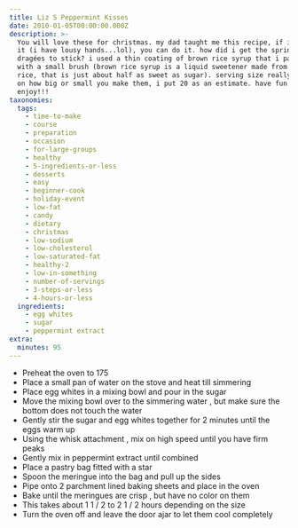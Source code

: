 ```yaml
---
title: Liz S Peppermint Kisses
date: 2010-01-05T00:00:00.000Z
description: >-
  You will love these for christmas. my dad taught me this recipe, if i can do
  it (i have lousy hands...lol), you can do it. how did i get the sprinkles and
  dragées to stick? i used a thin coating of brown rice syrup that i painted on
  with a small brush (brown rice syrup is a liquid sweetener made from brown
  rice, that is just about half as sweet as sugar). serving size really depends
  on how big or small you make them, i put 20 as an estimate. have fun and
  enjoy!!!
taxonomies:
  tags:
    - time-to-make
    - course
    - preparation
    - occasion
    - for-large-groups
    - healthy
    - 5-ingredients-or-less
    - desserts
    - easy
    - beginner-cook
    - holiday-event
    - low-fat
    - candy
    - dietary
    - christmas
    - low-sodium
    - low-cholesterol
    - low-saturated-fat
    - healthy-2
    - low-in-something
    - number-of-servings
    - 3-steps-or-less
    - 4-hours-or-less
  ingredients:
    - egg whites
    - sugar
    - peppermint extract
extra:
  minutes: 95
---
```

 - Preheat the oven to 175
 - Place a small pan of water on the stove and heat till simmering
 - Place egg whites in a mixing bowl and pour in the sugar
 - Move the mixing bowl over to the simmering water , but make sure the bottom does not touch the water
 - Gently stir the sugar and egg whites together for 2 minutes until the eggs warm up
 - Using the whisk attachment , mix on high speed until you have firm peaks
 - Gently mix in peppermint extract until combined
 - Place a pastry bag fitted with a star
 - Spoon the meringue into the bag and pull up the sides
 - Pipe onto 2 parchment lined baking sheets and place in the oven
 - Bake until the meringues are crisp , but have no color on them
 - This takes about 1 1 / 2 to 2 1 / 2 hours depending on the size
 - Turn the oven off and leave the door ajar to let them cool completely
